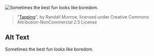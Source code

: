 ![Sometimes the best fun looks like boredom.](https://imgs.xkcd.com/comics/tapping.png)
> "[Tapping](https://xkcd.com/324/)", by Randall Munroe, licensed under Creative Commons Attribution-NonCommercial 2.5 License

## Alt Text
Sometimes the best fun looks like boredom.

